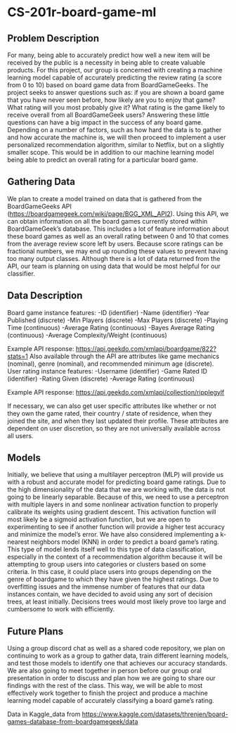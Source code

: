 # CS-201r-board-game-ml

## Problem Description

For many, being able to accurately predict how well a new item will be received by the public is a necessity in being able to create valuable products. For this project, our group is concerned with creating a machine learning model capable of accurately predicting the review rating (a score from 0 to 10) based on board game data from BoardGameGeeks. The project seeks to answer questions such as: if you are shown a board game that you have never seen before, how likely are you to enjoy that game? What rating will you most probably give it? What rating is the game likely to receive overall from all BoardGameGeek users? Answering these little questions can have a big impact in the success of any board game. Depending on a number of factors, such as how hard the data is to gather and how accurate the machine is, we will then proceed to implement a user personalized recommendation algorithm, similar to Netflix, but on a slightly smaller scope. This would be in addition to our machine learning model being able to predict an overall rating for a particular board game.

## Gathering Data

We plan to create a model trained on data that is gathered from the BoardGameGeeks API (https://boardgamegeek.com/wiki/page/BGG_XML_API2). Using this API, we can obtain information on all the board games currently stored within BoardGameGeek’s database. This includes a lot of feature information about these board games as well as an overall rating between 0 and 10 that comes from the average review score left by users. Because score ratings can be fractional numbers, we may end up rounding these values to prevent having too many output classes. Although there is a lot of data returned from the API, our team is planning on using data that would be most helpful for our classifier.

## Data Description

Board game instance features:
-ID (identifier)
-Name (identifier)
-Year Published (discrete)
-Min Players (discrete)
-Max Players (discrete)
-Playing Time (continuous)
-Average Rating (continuous)
-Bayes Average Rating (continuous)
-Average Complexity/Weight (continuous)

Example API response: https://api.geekdo.com/xmlapi/boardgame/822?stats=1
Also available through the API are attributes like game mechanics (nominal), genre (nominal), and recommended minimum age (discrete).
User rating instance features:
-Username (identifier)
-Game Rated ID (identifier)
-Rating Given (discrete)
-Average Rating (continuous)

Example API response: https://api.geekdo.com/xmlapi/collection/ripplegylf

If necessary, we can also get user specific attributes like whether or not they own the game rated, their country / state of residence, when they joined the site, and when they last updated their profile. These attributes are dependent on user discretion, so they are not universally available across all users.

## Models

Initially, we believe that using a multilayer perceptron (MLP) will provide us with a robust and accurate model for predicting board game ratings. Due to the high dimensionality of the data that we are working with, the data is not going to be linearly separable. Because of this, we need to use a perceptron with multiple layers in and some nonlinear activation function to properly calibrate its weights using gradient descent. This activation function will most likely be a sigmoid activation function, but we are open to experimenting to see if another function will provide a higher test accuracy and minimize the model’s error.
We have also considered implementing a k-nearest neighbors model (KNN) in order to predict a board game’s rating. This type of model lends itself well to this type of data classification, especially in the context of a recommendation algorithm because it will be attempting to group users into categories or clusters based on some criteria. In this case, it could place users into groups depending on the genre of boardgame to which they have given the highest ratings.
Due to overfitting issues and the immense number of features that our data instances contain, we have decided to avoid using any sort of decision trees, at least initially. Decisions trees would most likely prove too large and cumbersome to work with efficiently.

## Future Plans

Using a group discord chat as well as a shared code repository, we plan on continuing to work as a group to gather data, train different learning models, and test those models to identify one that achieves our accuracy standards. We are also going to meet together in person before our group oral presentation in order to discuss and plan how we are going to share our findings with the rest of the class. This way, we will be able to most effectively work together to finish the project and produce a machine learning model capable of accurately classifying a board game’s rating.

Data in Kaggle_data from https://www.kaggle.com/datasets/threnjen/board-games-database-from-boardgamegeek/data
